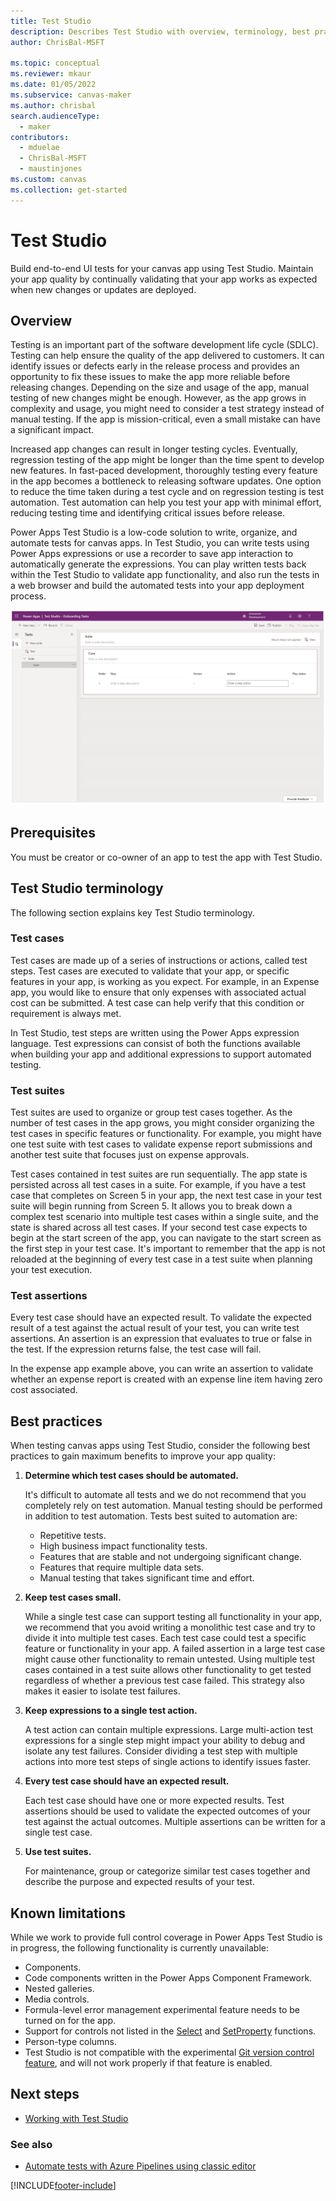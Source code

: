 ```yaml
---
title: Test Studio
description: Describes Test Studio with overview, terminology, best practices, and limitations.
author: ChrisBal-MSFT

ms.topic: conceptual
ms.reviewer: mkaur
ms.date: 01/05/2022
ms.subservice: canvas-maker
ms.author: chrisbal
search.audienceType: 
  - maker
contributors:
  - mduelae
  - ChrisBal-MSFT
  - maustinjones
ms.custom: canvas
ms.collection: get-started
---
```


# Test Studio

Build end-to-end UI tests for your canvas app using Test Studio. Maintain your app quality by continually validating that your app works as expected when new changes or updates are deployed. 

## Overview

Testing is an important part of the software development life cycle (SDLC). Testing can help ensure the quality of the app delivered to customers. It can identify issues or defects early in the release process and provides an opportunity to fix these issues to make the app more reliable before releasing changes. Depending on the size and usage of the app, manual testing of new changes might be enough. However, as the app grows in complexity and usage, you might need to consider a test strategy instead of manual testing. If the app is mission-critical, even a small mistake can have a significant impact.

Increased app changes can result in longer testing cycles. Eventually, regression testing of the app might be longer than the time spent to develop new features. In fast-paced development, thoroughly testing every feature in the app becomes a bottleneck to releasing software updates. One option to reduce the time taken during a test cycle and on regression testing is test automation. Test automation can help you test your app with minimal effort, reducing testing time and identifying critical issues before release.

Power Apps Test Studio is a low-code solution to write, organize, and automate tests for canvas apps. In Test Studio, you can write tests using Power Apps expressions or use a recorder to save app interaction to automatically generate the expressions. You can play written tests back within the Test Studio to validate app functionality, and also run the tests in a web browser and build the automated tests into your app deployment process.

![Test Studio.](./media/test-studio/test-studio.png "Test Studio")

## Prerequisites

You must be creator or co-owner of an app to test the app with Test Studio.

## Test Studio terminology

The following section explains key Test Studio terminology.

### Test cases

Test cases are made up of a series of instructions or actions, called test steps. Test cases are executed to validate that your app, or specific features in your app, is working as you expect. For example, in an Expense app, you would like to ensure that only expenses with associated actual cost can be submitted. A test case can help verify that this condition or requirement is always met.

In Test Studio, test steps are written using the Power Apps expression language. Test expressions can consist of both the functions available when building your app and additional expressions to support automated testing.

### Test suites

Test suites are used to organize or group test cases together. As the number of test cases in the app grows, you might consider organizing the test cases in specific features or functionality. For example, you might have one test suite with test cases to validate expense report submissions and another test suite that focuses just on expense approvals.

Test cases contained in test suites are run sequentially. The app state is persisted across all test cases in a suite. For example, if you have a test case that completes on Screen 5 in your app, the next test case in your test suite will begin running from Screen 5. It allows you to break down a complex test scenario into multiple test cases within a single suite, and the state is shared across all test cases. If your second test case expects to begin at the start screen of the app, you can navigate to the start screen as the first step in your test case. It's important to remember that the app is not reloaded at the beginning of every test case in a test suite when planning your test execution.

### Test assertions

Every test case should have an expected result. To validate the expected result of a test against the actual result of your test, you can write test assertions. An assertion is an expression that evaluates to true or false in the test. If the expression returns false, the test case will fail.

In the expense app example above, you can write an assertion to validate whether an expense report is created with an expense line item having zero cost associated.

## Best practices

When testing canvas apps using Test Studio, consider the following best practices to gain maximum benefits to improve your app quality:

1. **Determine which test cases should be automated.**

    It's difficult to automate all tests and we do not recommend that you completely rely on test automation. Manual testing should be performed in addition to test automation. Tests best suited to automation are:

    - Repetitive tests.
    - High business impact functionality tests.
    - Features that are stable and not undergoing significant change.
    - Features that require multiple data sets.
    - Manual testing that takes significant time and effort.

2. **Keep test cases small.**

    While a single test case can support testing all functionality in your app, we recommend that you avoid writing a monolithic test case and try to divide it into multiple test cases. Each test case could test a specific feature or functionality in your app. A failed assertion in a large test case might cause other functionality to remain untested. Using multiple test cases contained in a test suite allows other functionality to get tested regardless of whether a previous test case failed. This strategy also makes it easier to isolate test failures.

3. **Keep expressions to a single test action.**

    A test action can contain multiple expressions. Large multi-action test expressions for a single step might impact your ability to debug and isolate any test failures. Consider dividing a test step with multiple actions into more test steps of single actions to identify issues faster.  

4. **Every test case should have an expected result.**

    Each test case should have one or more expected results. Test assertions should be used to validate the expected outcomes of your test against the actual outcomes. Multiple assertions can be written for a single test case.

5. **Use test suites.**

    For maintenance, group or categorize similar test cases together and describe the purpose and expected results of your test.

## Known limitations

While we work to provide full control coverage in Power Apps Test Studio is in progress, the following functionality is currently unavailable:

- Components.
- Code components written in the Power Apps Component Framework.
- Nested galleries.
- Media controls.
- Formula-level error management experimental feature needs to be turned on for the app.
- Support for controls not listed in the [Select](./functions/function-select.md) and [SetProperty](./functions/function-setproperty.md) functions.
- Person-type columns.
- Test Studio is not compatible with the experimental [Git version control feature](git-version-control.md), and will not work properly if that feature is enabled.

## Next steps

- [Working with Test Studio](working-with-test-studio.md)

### See also

- [Automate tests with Azure Pipelines using classic editor](test-studio-classic-pipeline-editor.md)


[!INCLUDE[footer-include](../../includes/footer-banner.md)]
